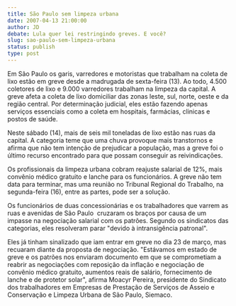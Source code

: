 ```yaml
---
title: São Paulo sem limpeza urbana 
date: 2007-04-13 21:00:00
author: JD
debate: Lula quer lei restringindo greves. E você?
slug: sao-paulo-sem-limpeza-urbana
status: publish 
type: post
---
```


  
Em São Paulo os garis, varredores e motoristas que trabalham na coleta de lixo estão em greve desde a madrugada de sexta-feira (13). Ao todo, 4.500 coletores de lixo e 9.000 varredores trabalham na limpeza da capital. A greve afeta a coleta de lixo domiciliar das zonas leste, sul, norte, oeste e da região central. Por determinação judicial, eles estão fazendo apenas serviços essenciais como a coleta em hospitais, farmácias, clinicas e postos de saúde.   
  
Neste sábado (14), mais de seis mil toneladas de lixo estão nas ruas da capital. A categoria teme que uma chuva provoque mais transtornos e afirma que não tem intenção de prejudicar a população, mas a greve foi o último recurso encontrado para que possam conseguir as reivindicações.   
  
Os profissionais da limpeza urbana cobram reajuste salarial de 12%, mais convênio médico gratuito e lanche para os funcionários. A greve não tem data para terminar, mas uma reunião no Tribunal Regional do Trabalho, na segunda-feira (16), entre as partes, pode ser a solução.  
  
Os funcionários de duas concessionárias e os trabalhadores que varrem as ruas e avenidas de São Paulo  cruzaram os braços por causa de um impasse na negociação salarial com os patrões. Segundo os sindicatos das categorias, eles resolveram parar "devido à intransigência patronal".   
  
Eles já tinham sinalizado que iam entrar em greve no dia 23 de março, mas recuaram diante da proposta de negociação. "Estávamos em estado de greve e os patrões nos enviaram documento em que se comprometiam a reabrir as negociações com reposição da inflação e negociação de convênio médico gratuito, aumentos reais de salário, fornecimento de lanche e de protetor solar", afirma Moacyr Pereira, presidente do Sindicato dos trabalhadores em Empresas de Prestação de Serviços de Asseio e Conservação e Limpeza Urbana de São Paulo, Siemaco. 
